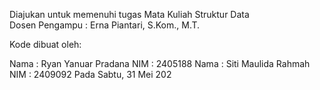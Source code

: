 Diajukan untuk memenuhi tugas Mata Kuliah Struktur Data <br>
Dosen Pengampu : Erna Piantari, S.Kom., M.T.

Kode dibuat oleh:

Nama : Ryan Yanuar Pradana
NIM : 2405188
Nama : Siti Maulida Rahmah
NIM : 2409092
Pada Sabtu, 31 Mei 202
